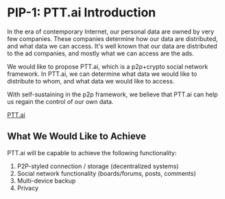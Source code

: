 PIP-1: PTT.ai Introduction
==========

In the era of contemporary Internet, our personal data are owned by very few companies.
These companies determine how our data are distributed, and what data we can access.
It's well known that our data are distributed to the ad companies, and mostly what we can access are the ads.

We would like to propose PTT.ai, which is a p2p+crypto social network framework.
In PTT.ai, we can determine what data we would like to distribute to whom, and what data we would like to access.

With self-sustaining in the p2p framework, we believe that PTT.ai can help us regain the control of our own data.

[PTT.ai](https://docs.google.com/presentation/d/1p84VUW7dsWIvf_QBrmCVOYS_SQ6F0tkt5zG0vuMYnUA/edit#slide=id.p)


What We Would Like to Achieve
-----

PTT.ai will be capable to achieve the following functionality:

1. P2P-styled connection / storage (decentralized systems)
2. Social network functionality (boards/forums, posts, comments)
3. Multi-device backup
4. Privacy
